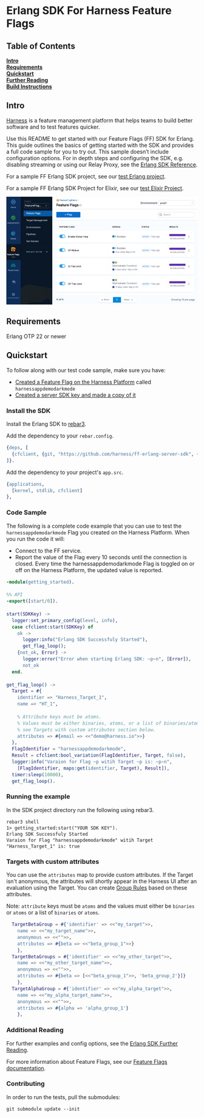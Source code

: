 Erlang SDK For Harness Feature Flags
========================

## Table of Contents
**[Intro](#Intro)**<br>
**[Requirements](#Requirements)**<br>
**[Quickstart](#Quickstart)**<br>
**[Further Reading](docs/further_reading.md)**<br>
**[Build Instructions](docs/build.md)**<br>


## Intro

[Harness](https://www.harness.io/) is a feature management platform that helps
teams to build better software and to test features quicker.

Use this README to get started with our Feature Flags (FF) SDK for Erlang.
This guide outlines the basics of getting started with the SDK and provides a full
code sample for you to try out. This sample doesn’t include configuration
options. For in depth steps and configuring the SDK, e.g. disabling
streaming or using our Relay Proxy, see the 
[Erlang SDK Reference](https://ngdocs.harness.io/article/hwoxb6x2oe-Erlang-sdk-reference).

For a sample FF Erlang SDK project, see our
[test Erlang project](examples/getting_started/getting_started.erl).

For a sample FF Erlang SDK Project for Elixir, see our
[test Elixir Project](https://github.com/harness/ff-elixir-server-sample).

![FeatureFlags](https://github.com/harness/ff-erlang-server-sdk/raw/main/docs/images/ff-gui.png)

## Requirements

Erlang OTP 22 or newer

## Quickstart

To follow along with our test code sample, make sure you have:

- [Created a Feature Flag on the Harness Platform](https://ngdocs.harness.io/article/1j7pdkqh7j-create-a-feature-flag)
  called `harnessappdemodarkmode`
- [Created a server SDK key and made a copy of it](https://ngdocs.harness.io/article/1j7pdkqh7j-create-a-feature-flag#step_3_create_an_sdk_key)

### Install the SDK

Install the Erlang SDK to [rebar3](https://www.rebar3.org/).

Add the dependency to your `rebar.config`.
```Erlang
{deps, [
  {cfclient, {git, "https://github.com/harness/ff-erlang-server-sdk", {branch, "0.1.0"}}}
]}.
```

Add the dependency to your project's `app.src`.
```Erlang
{applications,
  [kernel, stdlib, cfclient]
},
```

### Code Sample

The following is a complete code example that you can use to test the
`harnessappdemodarkmode` Flag you created on the Harness Platform. When you run
the code it will:

- Connect to the FF service.
- Report the value of the Flag every 10 seconds until the connection is closed.
  Every time the harnessappdemodarkmode Flag is toggled on or off on the
  Harness Platform, the updated value is reported.

```Erlang
-module(getting_started).

%% API
-export([start/0]).

start(SDKKey) ->
  logger:set_primary_config(level, info),
  case cfclient:start(SDKKey) of
    ok ->
      logger:info("Erlang SDK Successfuly Started"),
      get_flag_loop();
    {not_ok, Error} ->
      logger:error("Error when starting Erlang SDK: ~p~n", [Error]),
      not_ok
  end.

get_flag_loop() ->
  Target = #{
    identifier => "Harness_Target_1",
    name => "HT_1",

    % Attribute keys must be atoms. 
    % Values must be either binaries, atoms, or a list of binaries/atoms -
    % see Targets with custom attributes section below.
    attributes => #{email => <<"demo@harness.io">>}
  },
  FlagIdentifier = "harnessappdemodarkmode",
  Result = cfclient:bool_variation(FlagIdentifier, Target, false),
  logger:info("Varaion for Flag ~p witih Target ~p is: ~p~n",
    [FlagIdentifier, maps:get(identifier, Target), Result]),
  timer:sleep(10000),
  get_flag_loop().
```

### Running the example

In the SDK project directory run the following using rebar3.

```console
rebar3 shell
1> getting_started:start("YOUR SDK KEY").
Erlang SDK Successfuly Started
Varaion for Flag "harnessappdemodarkmode" witih Target "Harness_Target_1" is: true
```

### Targets with custom attributes

You can use the `attributes` map to provide custom attributes. If the Target
isn't anonymous, the attributes will shortly appear in the Harness UI after an
evaluation using the Target.
You can create [Group Rules](https://docs.harness.io/article/5qz1qrugyk-add-target-groups)
based on these attributes.

Note: `attribute` keys must be `atoms` and the values must either be
`binaries` or `atoms` or a list of `binaries` or `atoms`.

```erlang
  TargetBetaGroup = #{'identifier' => <<"my_target">>,
    name => <<"my_target_name">>,
    anonymous => <<"">>,
    attributes => #{beta => <<"beta_group_1">>}
    },
  TargetBetaGroups = #{'identifier' => <<"my_other_target">>,
    name => <<"my_other_target_name">>,
    anonymous => <<"">>,
    attributes => #{beta => [<<"beta_group_1">>, 'beta_group_2'}]}
    },
  TargetAlphaGroup = #{'identifier' => <<"my_alpha_target">>,
    name => <<"my_alpha_target_name">>,
    anonymous => <<"">>,
    attributes => #{alpha => 'alpha_group_1'}
    },
```


### Additional Reading

For further examples and config options, see the [Erlang SDK Further
Reading](https://github.com/harness/ff-erlang-server-sdk/raw/main/docs/further_reading.md).

For more information about Feature Flags, see our [Feature Flags
documentation](https://ngdocs.harness.io/article/0a2u2ppp8s-getting-started-with-feature-flags).

### Contributing

In order to run the tests, pull the submodules:

```command
git submodule update --init
```
